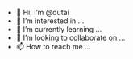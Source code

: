 - 👋 Hi, I’m @dutai
- 👀 I’m interested in ...
- 🌱 I’m currently learning ...
- 💞️ I’m looking to collaborate on ...
- 📫 How to reach me ...

<!---
dutai/dutai is a ✨ special ✨ repository because its `README.md` (this file) appears on your GitHub profile.
You can click the Preview link to take a look at your changes.
--->
